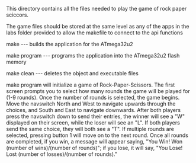 This directory contains all the files needed to play the game of rock paper sciccors.

The game files should be stored at the same level as any of the apps in the labs folder provided to allow the makefile to connect to the api functions

make            --- builds the application for the ATmega32u2

make program    --- programs the application into the ATmega32u2 flash memory

make clean      --- deletes the object and executable files

make program will initialize a game of Rock-Paper-Scissors. The first screen prompts you to select how many rounds the game will be played for (1-9 rounds). Once the number of rounds is selected, the game begins. Move the navswitch North and West to navigate upwards through the choices, and South and   East to navigate downwards. After both players press the navswitch down to send their entries, the winner will see a "W" displayed on their screen, while the loser will see an "L". If both players send the same choice, they will both see a "T". If multiple rounds are selected, pressing button 1 will move on to the next round. Once all rounds are completed, if you win, a message will appear saying, "You Win! Won (number of wins)/(number of rounds)"; if you lose, it will say, "You Lose! Lost (number of losses)/(number of rounds)." 